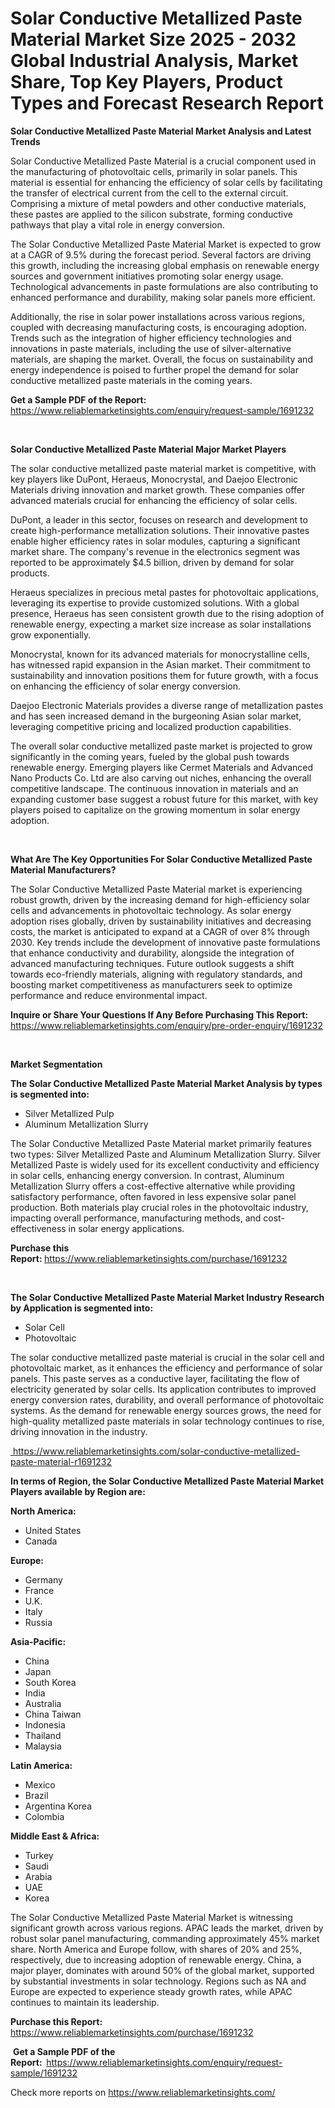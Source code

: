 <p><h1>Solar Conductive Metallized Paste Material Market Size 2025 - 2032 Global Industrial Analysis, Market Share, Top Key Players, Product Types and Forecast Research Report</h1></p><p><strong>Solar Conductive Metallized Paste Material Market Analysis and Latest Trends</strong></p>
<p><p>Solar Conductive Metallized Paste Material is a crucial component used in the manufacturing of photovoltaic cells, primarily in solar panels. This material is essential for enhancing the efficiency of solar cells by facilitating the transfer of electrical current from the cell to the external circuit. Comprising a mixture of metal powders and other conductive materials, these pastes are applied to the silicon substrate, forming conductive pathways that play a vital role in energy conversion.</p><p>The Solar Conductive Metallized Paste Material Market is expected to grow at a CAGR of 9.5% during the forecast period. Several factors are driving this growth, including the increasing global emphasis on renewable energy sources and government initiatives promoting solar energy usage. Technological advancements in paste formulations are also contributing to enhanced performance and durability, making solar panels more efficient. </p><p>Additionally, the rise in solar power installations across various regions, coupled with decreasing manufacturing costs, is encouraging adoption. Trends such as the integration of higher efficiency technologies and innovations in paste materials, including the use of silver-alternative materials, are shaping the market. Overall, the focus on sustainability and energy independence is poised to further propel the demand for solar conductive metallized paste materials in the coming years.</p></p>
<p><strong>Get a Sample PDF of the Report:&nbsp;</strong> <a href="https://www.reliablemarketinsights.com/enquiry/request-sample/1691232?utm_campaign=1887&utm_medium=2&utm_source=Github&utm_content=ia&utm_term=07012025&utm_id=solar-conductive-metallized-paste-material">https://www.reliablemarketinsights.com/enquiry/request-sample/1691232</a></p>
<p>&nbsp;</p>
<p><strong>Solar Conductive Metallized Paste Material Major Market Players</strong></p>
<p><p>The solar conductive metallized paste material market is competitive, with key players like DuPont, Heraeus, Monocrystal, and Daejoo Electronic Materials driving innovation and market growth. These companies offer advanced materials crucial for enhancing the efficiency of solar cells.</p><p>DuPont, a leader in this sector, focuses on research and development to create high-performance metallization solutions. Their innovative pastes enable higher efficiency rates in solar modules, capturing a significant market share. The company's revenue in the electronics segment was reported to be approximately $4.5 billion, driven by demand for solar products.</p><p>Heraeus specializes in precious metal pastes for photovoltaic applications, leveraging its expertise to provide customized solutions. With a global presence, Heraeus has seen consistent growth due to the rising adoption of renewable energy, expecting a market size increase as solar installations grow exponentially.</p><p>Monocrystal, known for its advanced materials for monocrystalline cells, has witnessed rapid expansion in the Asian market. Their commitment to sustainability and innovation positions them for future growth, with a focus on enhancing the efficiency of solar energy conversion.</p><p>Daejoo Electronic Materials provides a diverse range of metallization pastes and has seen increased demand in the burgeoning Asian solar market, leveraging competitive pricing and localized production capabilities.</p><p>The overall solar conductive metallized paste market is projected to grow significantly in the coming years, fueled by the global push towards renewable energy. Emerging players like Cermet Materials and Advanced Nano Products Co. Ltd are also carving out niches, enhancing the overall competitive landscape. The continuous innovation in materials and an expanding customer base suggest a robust future for this market, with key players poised to capitalize on the growing momentum in solar energy adoption.</p></p>
<p>&nbsp;</p>
<p><strong>What Are The Key Opportunities For Solar Conductive Metallized Paste Material Manufacturers?</strong></p>
<p><p>The Solar Conductive Metallized Paste Material market is experiencing robust growth, driven by the increasing demand for high-efficiency solar cells and advancements in photovoltaic technology. As solar energy adoption rises globally, driven by sustainability initiatives and decreasing costs, the market is anticipated to expand at a CAGR of over 8% through 2030. Key trends include the development of innovative paste formulations that enhance conductivity and durability, alongside the integration of advanced manufacturing techniques. Future outlook suggests a shift towards eco-friendly materials, aligning with regulatory standards, and boosting market competitiveness as manufacturers seek to optimize performance and reduce environmental impact.</p></p>
<p><strong>Inquire or Share Your Questions If Any Before Purchasing This Report:</strong> <a href="https://www.reliablemarketinsights.com/enquiry/pre-order-enquiry/1691232?utm_campaign=1887&utm_medium=2&utm_source=Github&utm_content=ia&utm_term=07012025&utm_id=solar-conductive-metallized-paste-material">https://www.reliablemarketinsights.com/enquiry/pre-order-enquiry/1691232</a></p>
<p>&nbsp;</p>
<p><strong>Market Segmentation</strong></p>
<p><strong>The Solar Conductive Metallized Paste Material Market Analysis by types is segmented into:</strong></p>
<p><ul><li>Silver Metallized Pulp</li><li>Aluminum Metallization Slurry</li></ul></p>
<p><p>The Solar Conductive Metallized Paste Material market primarily features two types: Silver Metallized Paste and Aluminum Metallization Slurry. Silver Metallized Paste is widely used for its excellent conductivity and efficiency in solar cells, enhancing energy conversion. In contrast, Aluminum Metallization Slurry offers a cost-effective alternative while providing satisfactory performance, often favored in less expensive solar panel production. Both materials play crucial roles in the photovoltaic industry, impacting overall performance, manufacturing methods, and cost-effectiveness in solar energy applications.</p></p>
<p><strong>Purchase this Report:&nbsp;</strong><a href="https://www.reliablemarketinsights.com/purchase/1691232?utm_campaign=1887&utm_medium=2&utm_source=Github&utm_content=ia&utm_term=07012025&utm_id=solar-conductive-metallized-paste-material">https://www.reliablemarketinsights.com/purchase/1691232</a></p>
<p>&nbsp;</p>
<p><strong>The Solar Conductive Metallized Paste Material Market Industry Research by Application is segmented into:</strong></p>
<p><ul><li>Solar Cell</li><li>Photovoltaic</li></ul></p>
<p><p>The solar conductive metallized paste material is crucial in the solar cell and photovoltaic market, as it enhances the efficiency and performance of solar panels. This paste serves as a conductive layer, facilitating the flow of electricity generated by solar cells. Its application contributes to improved energy conversion rates, durability, and overall performance of photovoltaic systems. As the demand for renewable energy sources grows, the need for high-quality metallized paste materials in solar technology continues to rise, driving innovation in the industry.</p></p>
<p><a href="https://www.reliablemarketinsights.com/solar-conductive-metallized-paste-material-r1691232?utm_campaign=1887&utm_medium=2&utm_source=Github&utm_content=ia&utm_term=07012025&utm_id=solar-conductive-metallized-paste-material">&nbsp;https://www.reliablemarketinsights.com/solar-conductive-metallized-paste-material-r1691232</a></p>
<p><strong>In terms of Region, the Solar Conductive Metallized Paste Material Market Players available by Region are:</strong></p>
<p>
    <p> <strong> North America: </strong>
        <ul>
            <li>United States</li>
            <li>Canada</li>
        </ul>
        </p> 
    <p> <strong> Europe: </strong>
        <ul>
            <li>Germany</li>
            <li>France</li>
            <li>U.K.</li>
            <li>Italy</li>
            <li>Russia</li>
        </ul>
        </p> 
    <p> <strong> Asia-Pacific: </strong>
        <ul>
            <li>China</li>
            <li>Japan</li>
            <li>South Korea</li>
            <li>India</li>
            <li>Australia</li>
            <li>China Taiwan</li>
            <li>Indonesia</li>
            <li>Thailand</li>
            <li>Malaysia</li>
        </ul>
        </p> 
    <p> <strong> Latin America: </strong>
        <ul>
            <li>Mexico</li>
            <li>Brazil</li>
            <li>Argentina Korea</li>
            <li>Colombia</li>
        </ul>
        </p> 
    <p> <strong> Middle East & Africa: </strong>
        <ul>
            <li>Turkey</li>
            <li>Saudi</li>
            <li>Arabia</li>
            <li>UAE</li>
            <li>Korea</li>
        </ul>
    </p>
    </p>
<p><p>The Solar Conductive Metallized Paste Material Market is witnessing significant growth across various regions. APAC leads the market, driven by robust solar panel manufacturing, commanding approximately 45% market share. North America and Europe follow, with shares of 20% and 25%, respectively, due to increasing adoption of renewable energy. China, a major player, dominates with around 50% of the global market, supported by substantial investments in solar technology. Regions such as NA and Europe are expected to experience steady growth rates, while APAC continues to maintain its leadership.</p></p>
<p><strong>Purchase this Report: </strong><a href="https://www.reliablemarketinsights.com/purchase/1691232?utm_campaign=1887&utm_medium=2&utm_source=Github&utm_content=ia&utm_term=07012025&utm_id=solar-conductive-metallized-paste-material">https://www.reliablemarketinsights.com/purchase/1691232</a></p>
<p>&nbsp;<strong>Get a Sample PDF of the Report:&nbsp;&nbsp;</strong><a href="https://www.reliablemarketinsights.com/enquiry/request-sample/1691232?utm_campaign=1887&utm_medium=2&utm_source=Github&utm_content=ia&utm_term=07012025&utm_id=solar-conductive-metallized-paste-material">https://www.reliablemarketinsights.com/enquiry/request-sample/1691232</a></p>
<p><strong></strong></p>
<p>Check more reports on <a href="https://www.reliablemarketinsights.com/?utm_campaign=1887&utm_medium=2&utm_source=Github&utm_content=ia&utm_term=07012025&utm_id=solar-conductive-metallized-paste-material">https://www.reliablemarketinsights.com/</a></p>